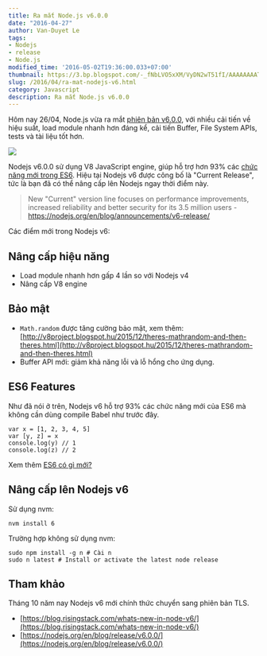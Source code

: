 ```yaml
---
title: Ra mắt Node.js v6.0.0
date: "2016-04-27"
author: Van-Duyet Le
tags:
- Nodejs
- release
- Node.js
modified_time: '2016-05-02T19:36:00.033+07:00'
thumbnail: https://3.bp.blogspot.com/-_fNbLVO5xXM/VyDN2wT51fI/AAAAAAAAT7o/XeHb_vlbC4AM85F9_UpRHBJhOhT0a2wNwCK4B/s1600/Node-dot-js-796x398.jpg
slug: /2016/04/ra-mat-nodejs-v6.html
category: Javascript
description: Ra mắt Node.js v6.0.0
---
```


Hôm nay 26/04, Node.js vừa ra mắt [phiên bản v6.0.0](https://nodejs.org/en/blog/release/v6.0.0/), với nhiều cải tiến về hiệu suất, load module nhanh hơn đáng kể, cải tiến Buffer, File System APIs, tests và tài liệu tốt hơn.

[![](https://3.bp.blogspot.com/-_fNbLVO5xXM/VyDN2wT51fI/AAAAAAAAT7o/XeHb_vlbC4AM85F9_UpRHBJhOhT0a2wNwCK4B/s640/Node-dot-js-796x398.jpg)](https://blog.duyet.net/2016/04/ra-mat-nodejs-v6.html)

Nodejs v6.0.0 sử dụng V8 JavaScript engine, giúp hỗ trợ hơn 93% các [chức năng mới trong ES6](https://blog.duyet.net/2016/04/es6.html). Hiệu tại Nodejs v6 được công bố là "Current Release", tức là bạn đã có thể nâng cấp lên Nodejs ngay thời điểm này.

> New "Current" version line focuses on performance improvements, increased reliability and better security for its 3.5 million users - https://nodejs.org/en/blog/announcements/v6-release/

Các điểm mới trong Nodejs v6:

## Nâng cấp hiệu năng


- Load module nhanh hơn gấp 4 lần so với Nodejs v4
- Nâng cấp V8 engine

## Bảo mật


- `Math.random` được tăng cường bảo mật, xem thêm: [http://v8project.blogspot.hu/2015/12/theres-mathrandom-and-then-theres.html](http://v8project.blogspot.hu/2015/12/theres-mathrandom-and-then-theres.html)
- Buffer API mới: giảm khả năng lỗi và lỗ hổng cho ứng dụng.

## ES6 Features


Như đã nói ở trên, Nodejs v6 hỗ trợ 93% các chức năng mới của ES6 mà không cần dùng compile Babel như trước đây.

```
var x = [1, 2, 3, 4, 5]  
var [y, z] = x  
console.log(y) // 1  
console.log(z) // 2
```

Xem thêm [ES6 có gì mới?](https://blog.duyet.net/2016/04/es6.html)

## Nâng cấp lên Nodejs v6


Sử dụng nvm:

```
nvm install 6
```

Trường hợp không sử dụng nvm:

```
sudo npm install -g n # Cài n
sudo n latest # Install or activate the latest node release
```

## Tham khảo


Tháng 10 năm nay Nodejs v6 mới chính thức chuyển sang phiên bản TLS. 

- [https://blog.risingstack.com/whats-new-in-node-v6/](https://blog.risingstack.com/whats-new-in-node-v6/)
- [https://nodejs.org/en/blog/release/v6.0.0/](https://nodejs.org/en/blog/release/v6.0.0/)
